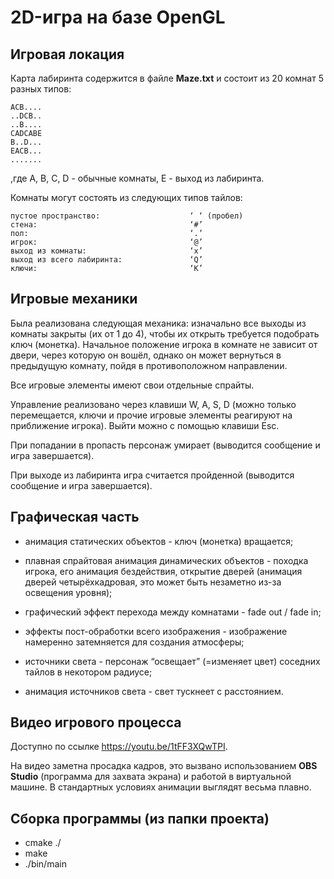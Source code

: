 # 2D-игра на базе OpenGL

## Игровая локация

Карта лабиринта содержится в файле **Maze.txt** и состоит из 20 комнат 5 разных типов:

    ACB....
    ..DCB..
    ..B....
    CADCABE
    B..D...
    EACB...
    .......

,где A, B, C, D - обычные комнаты, E - выход из лабиринта.

Комнаты могут состоять из следующих типов тайлов:

	пустое пространство:                    ‘ ‘ (пробел)
	стена:                                  ‘#’
	пол:                                    ‘.’
	игрок:                                  ‘@’
	выход из комнаты:                       ‘x’
	выход из всего лабиринта:               ‘Q’
	ключи:                                  ‘K’

## Игровые механики

Была реализована следующая механика: изначально все выходы из комнаты закрыты (их от 1 до 4), чтобы их открыть требуется подобрать ключ (монетка). Начальное положение игрока в комнате не зависит от двери, через которую он вошёл, однако он может вернуться в предыдущую комнату, пойдя в противоположном направлении.

Все игровые элементы имеют свои отдельные спрайты.

Управление реализовано через клавиши W, A, S, D (можно только перемещается, ключи и прочие игровые элементы реагируют на приближение игрока). Выйти можно с помощью клавиши Esc.

При попадании в пропасть персонаж умирает (выводится сообщение и игра завершается).

При выходе из лабиринта игра считается пройденной (выводится сообщение и игра завершается).

## Графическая часть

* анимация статических объектов - ключ (монетка) вращается;

* плавная спрайтовая анимация динамических объектов - походка игрока, его анимация бездействия, открытие дверей (анимация дверей четырёхкадровая, это может быть незаметно из-за освещения уровня);

* графический эффект перехода между комнатами  - fade out / fade in;

* эффекты пост-обработки всего изображения - изображение намеренно затемняется для создания атмосферы;

* источники света - персонаж “освещает” (=изменяет цвет) соседних тайлов в некотором радиусе;

* анимация источников света - свет тускнеет с расстоянием.

## Видео игрового процесса

Доступно по ссылке https://youtu.be/1tFF3XQwTPI.

На видео заметна просадка кадров, это вызвано использованием **OBS Studio** (программа для захвата экрана) и работой в виртуальной машине. В стандартных условиях анимации выглядят весьма плавно.

## Сборка программы (из папки проекта)

* cmake ./
* make
* ./bin/main
